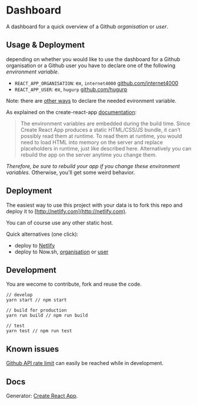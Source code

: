 # Dashboard

A dashboard for a quick overview of a Github *organisation* or *user*.


## Usage & Deployment

depending on whether you would like to use the dashboard for a Github organisation or a Github user you have to declare one of the following *environment variable*.

- `REACT_APP_ORGANISATION`: ex, `internet4000` [github.com/internet4000](http://github.com/internet4000/)
- `REACT_APP_USER`: ex, `hugurp` [github.com/hugurp](http://github.com/hugurp/)

Note: there are [other ways](https://github.com/facebookincubator/create-react-app/blob/master/packages/react-scripts/template/README.md#adding-custom-environment-variables) to declare the needed evironment variable.

As explained on the create-react-app [documentation](https://github.com/facebookincubator/create-react-app/blob/master/packages/react-scripts/template/README.md#adding-custom-environment-variables):

> The environment variables are embedded during the build time. Since Create React App produces a static HTML/CSS/JS bundle, it can’t possibly read them at runtime. To read them at runtime, you would need to load HTML into memory on the server and replace placeholders in runtime, just like described here. Alternatively you can rebuild the app on the server anytime you change them.

*Therefore, be sure to rebuild your app if you change these environment variables.* Otherwise, you'll get some weird behavior.


## Deployment

The easiest way to use this project with your data is to fork this repo and deploy it to [http://netlify.com](http://netlify.com).

You can of course use any other static host.

Quick alternatives (one click):

- deploy to [Netlify](https://app.netlify.com/start/deploy?repository=https://github.com/internet4000/dashboard-organisation)
- deploy to Now.sh, [organisation](https://deploy.now.sh/?repo=https://github.com/internet4000/dashboard-organisation&env=REACT_APP_ORGANISATION) or [user](https://deploy.now.sh/?repo=https://github.com/internet4000/dashboard-organisation&env=REACT_APP_USER)

## Development

You are wecome to contribute, fork and reuse the code.


```
// develop
yarn start // npm start

// build for production
yarn run build // npm run build

// test
yarn test // npm run test
```


## Known issues

[Github API rate limit](https://developer.github.com/v3/#rate-limiting) can easily be reached while in development.


## Docs

Generator: [Create React App](https://github.com/facebookincubator/create-react-app).
